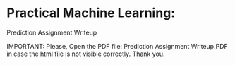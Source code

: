 # Practical Machine Learning: 

Prediction Assignment Writeup

IMPORTANT: Please, Open the PDF file: Prediction Assignment Writeup.PDF in case the html file is not visible correctly. Thank you.
